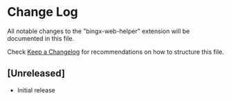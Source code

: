# Change Log

All notable changes to the "bingx-web-helper" extension will be documented in this file.

Check [Keep a Changelog](http://keepachangelog.com/) for recommendations on how to structure this file.

## [Unreleased]

- Initial release